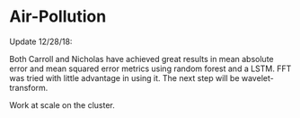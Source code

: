 # Air-Pollution 

Update 12/28/18:

Both Carroll and Nicholas have achieved great results in mean absolute error and mean squared error metrics using random forest and a LSTM. FFT was tried with little advantage in using it. The next step will be wavelet-transform. 

Work at scale on the cluster.
